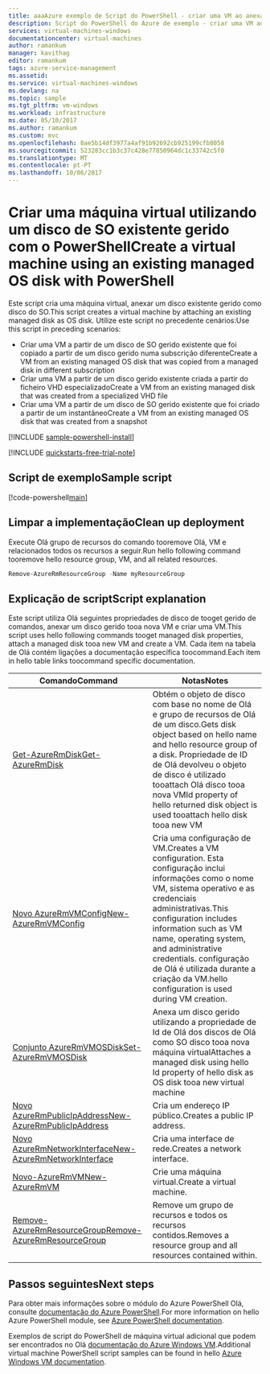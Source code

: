 ```yaml
---
title: aaaAzure exemplo de Script do PowerShell - criar uma VM ao anexar um disco como disco de SO gerido | Microsoft Docs
description: Script do PowerShell do Azure de exemplo - criar uma VM ao anexar um disco gerido como disco do SO
services: virtual-machines-windows
documentationcenter: virtual-machines
author: ramankum
manager: kavithag
editor: ramankum
tags: azure-service-management
ms.assetid: 
ms.service: virtual-machines-windows
ms.devlang: na
ms.topic: sample
ms.tgt_pltfrm: vm-windows
ms.workload: infrastructure
ms.date: 05/10/2017
ms.author: ramankum
ms.custom: mvc
ms.openlocfilehash: 8ae5b14df3977a4af91b92692cb925199cfb8058
ms.sourcegitcommit: 523283cc1b3c37c428e77850964dc1c33742c5f0
ms.translationtype: MT
ms.contentlocale: pt-PT
ms.lasthandoff: 10/06/2017
---
```

# <a name="create-a-virtual-machine-using-an-existing-managed-os-disk-with-powershell"></a><span data-ttu-id="ab26a-103">Criar uma máquina virtual utilizando um disco de SO existente gerido com o PowerShell</span><span class="sxs-lookup"><span data-stu-id="ab26a-103">Create a virtual machine using an existing managed OS disk with PowerShell</span></span>

<span data-ttu-id="ab26a-104">Este script cria uma máquina virtual, anexar um disco existente gerido como disco do SO.</span><span class="sxs-lookup"><span data-stu-id="ab26a-104">This script creates a virtual machine by attaching an existing managed disk as OS disk.</span></span> <span data-ttu-id="ab26a-105">Utilize este script no precedente cenários:</span><span class="sxs-lookup"><span data-stu-id="ab26a-105">Use this script in preceding scenarios:</span></span>
* <span data-ttu-id="ab26a-106">Criar uma VM a partir de um disco de SO gerido existente que foi copiado a partir de um disco gerido numa subscrição diferente</span><span class="sxs-lookup"><span data-stu-id="ab26a-106">Create a VM from an existing managed OS disk that was copied from a managed disk in different subscription</span></span>
* <span data-ttu-id="ab26a-107">Criar uma VM a partir de um disco gerido existente criada a partir do ficheiro VHD especializado</span><span class="sxs-lookup"><span data-stu-id="ab26a-107">Create a VM from an existing managed disk that was created from a specialized VHD file</span></span> 
* <span data-ttu-id="ab26a-108">Criar uma VM a partir de um disco de SO gerido existente que foi criado a partir de um instantâneo</span><span class="sxs-lookup"><span data-stu-id="ab26a-108">Create a VM from an existing managed OS disk that was created from a snapshot</span></span> 

[!INCLUDE [sample-powershell-install](../../../includes/sample-powershell-install-no-ssh.md)]

[!INCLUDE [quickstarts-free-trial-note](../../../includes/quickstarts-free-trial-note.md)]

## <a name="sample-script"></a><span data-ttu-id="ab26a-109">Script de exemplo</span><span class="sxs-lookup"><span data-stu-id="ab26a-109">Sample script</span></span>

[!code-powershell[main](../../../powershell_scripts/virtual-machine/create-vm-from-snapshot/create-vm-from-snapshot.ps1 "Create VM from snapshot")]

## <a name="clean-up-deployment"></a><span data-ttu-id="ab26a-110">Limpar a implementação</span><span class="sxs-lookup"><span data-stu-id="ab26a-110">Clean up deployment</span></span> 

<span data-ttu-id="ab26a-111">Execute Olá grupo de recursos do comando tooremove Olá, VM e relacionados todos os recursos a seguir.</span><span class="sxs-lookup"><span data-stu-id="ab26a-111">Run hello following command tooremove hello resource group, VM, and all related resources.</span></span>

```powershell
Remove-AzureRmResourceGroup -Name myResourceGroup
```

## <a name="script-explanation"></a><span data-ttu-id="ab26a-112">Explicação de script</span><span class="sxs-lookup"><span data-stu-id="ab26a-112">Script explanation</span></span>

<span data-ttu-id="ab26a-113">Este script utiliza Olá seguintes propriedades de disco de tooget gerido de comandos, anexar um disco gerido tooa nova VM e criar uma VM.</span><span class="sxs-lookup"><span data-stu-id="ab26a-113">This script uses hello following commands tooget managed disk properties, attach a managed disk tooa new VM and create a VM.</span></span> <span data-ttu-id="ab26a-114">Cada item na tabela de Olá contém ligações a documentação específica toocommand.</span><span class="sxs-lookup"><span data-stu-id="ab26a-114">Each item in hello table links toocommand specific documentation.</span></span>

| <span data-ttu-id="ab26a-115">Comando</span><span class="sxs-lookup"><span data-stu-id="ab26a-115">Command</span></span> | <span data-ttu-id="ab26a-116">Notas</span><span class="sxs-lookup"><span data-stu-id="ab26a-116">Notes</span></span> |
|---|---|
| [<span data-ttu-id="ab26a-117">Get-AzureRmDisk</span><span class="sxs-lookup"><span data-stu-id="ab26a-117">Get-AzureRmDisk</span></span>](/powershell/module/azurerm.compute/Get-AzureRmDisk) | <span data-ttu-id="ab26a-118">Obtém o objeto de disco com base no nome de Olá e grupo de recursos de Olá de um disco.</span><span class="sxs-lookup"><span data-stu-id="ab26a-118">Gets disk object based on hello name and hello resource group of a disk.</span></span> <span data-ttu-id="ab26a-119">Propriedade de ID de Olá devolveu o objeto de disco é utilizado tooattach Olá disco tooa nova VM</span><span class="sxs-lookup"><span data-stu-id="ab26a-119">Id property of hello returned disk object is used tooattach hello disk tooa new VM</span></span> |
| [<span data-ttu-id="ab26a-120">Novo AzureRmVMConfig</span><span class="sxs-lookup"><span data-stu-id="ab26a-120">New-AzureRmVMConfig</span></span>](/powershell/module/azurerm.compute/new-azurermvmconfig) | <span data-ttu-id="ab26a-121">Cria uma configuração de VM.</span><span class="sxs-lookup"><span data-stu-id="ab26a-121">Creates a VM configuration.</span></span> <span data-ttu-id="ab26a-122">Esta configuração inclui informações como o nome VM, sistema operativo e as credenciais administrativas.</span><span class="sxs-lookup"><span data-stu-id="ab26a-122">This configuration includes information such as VM name, operating system, and administrative credentials.</span></span> <span data-ttu-id="ab26a-123">configuração de Olá é utilizada durante a criação da VM.</span><span class="sxs-lookup"><span data-stu-id="ab26a-123">hello configuration is used during VM creation.</span></span> |
| [<span data-ttu-id="ab26a-124">Conjunto AzureRmVMOSDisk</span><span class="sxs-lookup"><span data-stu-id="ab26a-124">Set-AzureRmVMOSDisk</span></span>](/powershell/module/azurerm.compute/set-azurermvmosdisk) | <span data-ttu-id="ab26a-125">Anexa um disco gerido utilizando a propriedade de Id de Olá dos discos de Olá como SO disco tooa nova máquina virtual</span><span class="sxs-lookup"><span data-stu-id="ab26a-125">Attaches a managed disk using hello Id property of hello disk as OS disk tooa new virtual machine</span></span> |
| [<span data-ttu-id="ab26a-126">Novo AzureRmPublicIpAddress</span><span class="sxs-lookup"><span data-stu-id="ab26a-126">New-AzureRmPublicIpAddress</span></span>](/powershell/module/azurerm.network/new-azurermpublicipaddress) | <span data-ttu-id="ab26a-127">Cria um endereço IP público.</span><span class="sxs-lookup"><span data-stu-id="ab26a-127">Creates a public IP address.</span></span> |
| [<span data-ttu-id="ab26a-128">Novo AzureRmNetworkInterface</span><span class="sxs-lookup"><span data-stu-id="ab26a-128">New-AzureRmNetworkInterface</span></span>](/powershell/module/azurerm.network/new-azurermnetworkinterface) | <span data-ttu-id="ab26a-129">Cria uma interface de rede.</span><span class="sxs-lookup"><span data-stu-id="ab26a-129">Creates a network interface.</span></span> |
| [<span data-ttu-id="ab26a-130">Novo-AzureRmVM</span><span class="sxs-lookup"><span data-stu-id="ab26a-130">New-AzureRmVM</span></span>](/powershell/module/azurerm.compute/new-azurermvm) | <span data-ttu-id="ab26a-131">Crie uma máquina virtual.</span><span class="sxs-lookup"><span data-stu-id="ab26a-131">Create a virtual machine.</span></span> |
|[<span data-ttu-id="ab26a-132">Remove-AzureRmResourceGroup</span><span class="sxs-lookup"><span data-stu-id="ab26a-132">Remove-AzureRmResourceGroup</span></span>](/powershell/module/azurerm.resources/remove-azurermresourcegroup) | <span data-ttu-id="ab26a-133">Remove um grupo de recursos e todos os recursos contidos.</span><span class="sxs-lookup"><span data-stu-id="ab26a-133">Removes a resource group and all resources contained within.</span></span> |

## <a name="next-steps"></a><span data-ttu-id="ab26a-134">Passos seguintes</span><span class="sxs-lookup"><span data-stu-id="ab26a-134">Next steps</span></span>

<span data-ttu-id="ab26a-135">Para obter mais informações sobre o módulo do Azure PowerShell Olá, consulte [documentação do Azure PowerShell](/powershell/azure/overview).</span><span class="sxs-lookup"><span data-stu-id="ab26a-135">For more information on hello Azure PowerShell module, see [Azure PowerShell documentation](/powershell/azure/overview).</span></span>

<span data-ttu-id="ab26a-136">Exemplos de script do PowerShell de máquina virtual adicional que podem ser encontrados no Olá [documentação do Azure Windows VM](../windows/powershell-samples.md?toc=%2fazure%2fvirtual-machines%2fwindows%2ftoc.json).</span><span class="sxs-lookup"><span data-stu-id="ab26a-136">Additional virtual machine PowerShell script samples can be found in hello [Azure Windows VM documentation](../windows/powershell-samples.md?toc=%2fazure%2fvirtual-machines%2fwindows%2ftoc.json).</span></span>
